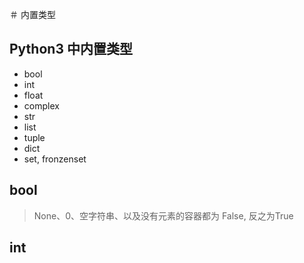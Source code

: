 ＃ 内置类型

## Python3 中内置类型

- bool
- int
- float
- complex
- str
- list
- tuple
- dict
- set, fronzenset

## bool

> None、0、空字符串、以及没有元素的容器都为 False, 反之为True

## int

